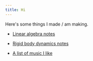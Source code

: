 ```yaml
---
title: Hi
---
```

Here's some things I made / am making.

 - [Linear algebra notes](linalg.html)

 - [Rigid body dynamics notes](rigid/)

 - [A list of music I like](music.html)
